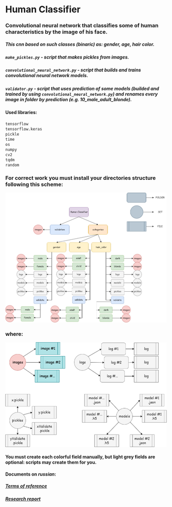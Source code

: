 # Human Classifier
### Convolutional neural network that classifies some of human characteristics by the image of his face.
##### This cnn based on such classes (binaric) as: gender, age, hair color.

##### `make_pickles.py` - script that makes pickles from images.

##### `convolutional_neural_network.py` - script that builds and trains convolutional neural network models.

##### `validator.py` - script that uses prediction of some models (builded and trained by using `convolutional_neural_network.py`) and renames every image in folder by prediction (e.g. 10_male_adult_blonde).

#### Used libraries:
~~~~
tensorflow
tensorflow.keras
pickle
time
os
numpy
cv2
tqdm
random
~~~~

### For correct work you must install your directories structure following this scheme:
![alt text](https://raw.githubusercontent.com/Sing3Rous/Human_Classifier_Neural_Network/master/directory%20tree.png)

### where:

![alt text](https://raw.githubusercontent.com/Sing3Rous/Human_Classifier_Neural_Network/master/sets%20tree.png)

#### You must create each colorful field manually, but light grey fields are optional: scripts may create them for you.

#### Documents on _russian_:

##### [Terms of reference](https://github.com/Sing3Rous/Human_Classifier_Neural_Network/blob/master/Terms%20Of%20Reference.pdf)

##### [Research report](https://github.com/Sing3Rous/Human_Classifier_Neural_Network/blob/master/Research%20Report.pdf)
